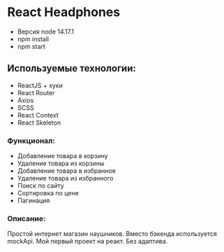 # React Headphones

- Версия node 14.17.1
- npm install
- npm start

## Используемые технологии:

- ReactJS + хуки
- React Router
- Axios
- SCSS
- React Context
- React Skeleton

### Функционал:

- Добавление товара в корзину
- Удаление товара из корзины
- Добавление товара в избранное
- Удаление товара из избранного
- Поиск по сайту
- Сортировка по цене
- Пагинация
### Описание:

Простой интернет магазин наушников. Вместо бэкенда используется mockApi. Мой первый проект на реакт. Без адаптива.



